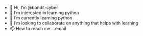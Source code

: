 - 👋 Hi, I’m @bandit-cyber
- 👀 I’m interested in learning python
- 🌱 I’m currently learning python
- 💞️ I’m looking to collaborate on anything that helps with learning
- 📫 How to reach me ...email

<!---
bandit-cyber/bandit-cyber is a ✨ special ✨ repository because its `README.md` (this file) appears on your GitHub profile.
You can click the Preview link to take a look at your changes.
--->
